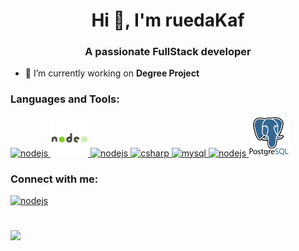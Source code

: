 
<!--
**JhanCarlosRueda-Campus/JhanCarlosRueda-Campus** is a ✨ _special_ ✨   repository because its `README.md` (this file ) appears on your GitHub profile.

Here are some ideas to get you started:

- 🔭 I’m currently working on ...
 ...
- 👯 I’m looking to collaborate on ...
- 🤔 I’m looking for help with   ...
- 💬 Ask me about ...
- 📫 How to reach me: ...
- 😄 Pronouns: ...
- ⚡ Fun fact: ...
-->

<h1 align="center">Hi 👋, I'm ruedaKaf</h1>
<h3 align="center">A passionate FullStack developer</h3>

- 🔭 I’m currently working on **Degree Project**



### Languages and Tools:


<p align="left"> 

<a href="https://nodejs.org" target="_blank" rel="noreferrer"> 
<img src="https://www.vectorlogo.zone/logos/reactjs/reactjs-ar21.svg" alt="nodejs" width="60 " height="auto"/> </a>

 
<a href="https://nodejs.org" target="_blank" rel="noreferrer"> 
<img src="https://raw.githubusercontent.com/devicons/devicon/master/icons/nodejs/nodejs-original-wordmark.svg" alt="nodejs" width="60" height="auto"/> </a>

 <a href="https://nodejs.org" target="_blank" rel="noreferrer"> 
<img src="https://www.vectorlogo.zone/logos/dotnet/dotnet-vertical.svg" alt="nodejs" width="60" height="auto"/> </a>
 
<a href="" target="_blank" rel="noreferrer"> 
<img src="https://www.vectorlogo.zone/logos/javascript/javascript-vertical.svg" alt="csharp" width="65" height="auto"/> </a> 
 
<a href="https://www.mysql.com/" target="_blank" rel="noreferrer"> 
<img src="https://www.vectorlogo.zone/logos/mysql/mysql-official.svg" alt="mysql" width="65" height="auto"/> </a> 

<a href="https://nodejs.org" target="_blank" rel="noreferrer"> 
<img src="https://www.vectorlogo.zone/logos/mongodb/mongodb-ar21.svg" alt="nodejs" width="65" height="auto"/> </a> 

<a href="https://www.postgresql.org" target="_blank" rel="noreferrer"> 
<img src="https://raw.githubusercontent.com/devicons/devicon/master/icons/postgresql/postgresql-original-wordmark.svg" alt="postgresql" width="65" height="auto"/> </a> 
 
<!-- - 🌱 I’m currently learning -->
 

<!--<a href="" target="_blank" rel="noreferrer"> 
<img src="https://s3-alpha.figma.com/hub/file/2649946739/f6a7462a-0e1d-42d2-81aa-548a5dbce420-cover.png" alt="qwik" width="75" height="auto"/> </a> 
-->
</p>

### Connect with me:

<p align="left">
<a href="https://www.linkedin.com/in/ruedakaf/" target="_blank" rel="noreferrer"> 
<img src="https://www.vectorlogo.zone/logos/linkedin/linkedin-icon.svg" alt="nodejs" width="50" height="auto"/> </a>
</p>

<h1> </h1>
<img align="left" src="https://github-readme-stats.vercel.app/api?username=ruedaKaff&show_icons=true&theme=react"/> 

